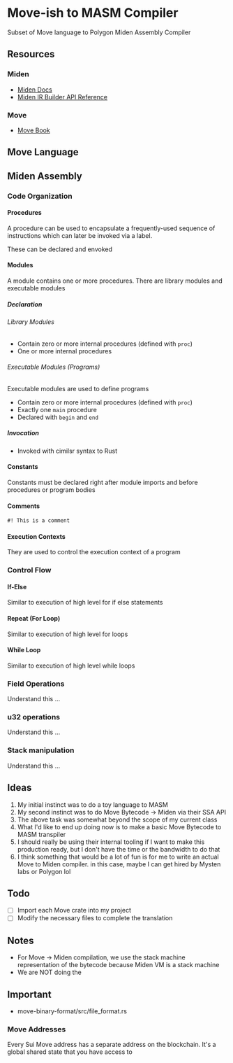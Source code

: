 # Move-ish to MASM Compiler

Subset of Move language to Polygon Miden Assembly Compiler

## Resources

### Miden

- [Miden Docs](https://0xpolygonmiden.github.io/miden-vm/)
- [Miden IR Builder API Reference](https://github.com/0xPolygonMiden/compiler/blob/dd07284ed96208e9cc6d30eaf18cb143afa1b9af/frontend-wasm/src/code_translator/mod.rs)

### Move

- [Move Book](https://move-book.com/index.html)

## Move Language

## Miden Assembly

### Code Organization

#### Procedures

A procedure can be used to encapsulate a frequently-used sequence of instructions which can later be invoked via a label.

These can be declared and envoked

#### Modules

A module contains one or more procedures. There are library modules and executable modules

##### Declaration

###### Library Modules

- Contain zero or more internal procedures (defined with `proc`)
- One or more internal procedures

###### Executable Modules (Programs)

Executable modules are used to define programs

- Contain zero or more internal procedures (defined with `proc`)
- Exactly one `main` procedure
- Declared with `begin` and `end`

##### Invocation

- Invoked with cimilsr syntax to Rust

#### Constants

Constants must be declared right after module imports and before procedures or program bodies

#### Comments

```txt
#! This is a comment
```

#### Execution Contexts

They are used to control the execution context of a program

### Control Flow

#### If-Else

Similar to execution of high level for if else statements

#### Repeat (For Loop)

Similar to execution of high level for loops

#### While Loop

Similar to execution of high level while loops

### Field Operations

Understand this ...

### u32 operations

Understand this ...

### Stack manipulation

Understand this ...

## Ideas

1. My initial instinct was to do a toy language to MASM
2. My second instinct was to do Move Bytecode -> Miden via their SSA API
3. The above task was somewhat beyond the scope of my current class
4. What I'd like to end up doing now is to make a basic Move Bytecode to MASM transpiler
5. I should really be using their internal tooling if I want to make this production ready,
   but I don't have the time or the bandwidth to do that
6. I think something that would be a lot of fun is for me to write an actual Move to Miden compiler.
   in this case, maybe I can get hired by Mysten labs or Polygon lol

## Todo

- [ ] Import each Move crate into my project
- [ ] Modify the necessary files to complete the translation

## Notes

- For Move -> Miden compilation, we use the stack machine representation of the bytecode
  because Miden VM is a stack machine
- We are NOT doing the

## Important

- move-binary-format/src/file_format.rs

### Move Addresses

Every Sui Move address has a separate address on the blockchain. It's a global shared state that you have access to
